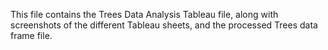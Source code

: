 This file contains the Trees Data Analysis Tableau file, 
along with screenshots of the different Tableau sheets,
and the processed Trees data frame file.
